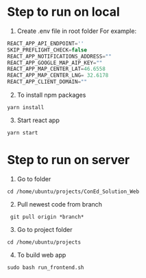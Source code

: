 # Step to run on local
1. Create .env file in root folder
For example:
```javascript
REACT_APP_API_ENDPOINT=''
SKIP_PREFLIGHT_CHECK=false
REACT_APP_NOTIFICATIONS_ADDRESS=""
REACT_APP_GOOGLE_MAP_AIP_KEY=""
REACT_APP_MAP_CENTER_LAT=46.6558
REACT_APP_MAP_CENTER_LNG= 32.6178
REACT_APP_CLIENT_DOMAIN=""
```
2. To install npm packages
```
yarn install
```
3. Start react app
```
yarn start
```

# Step to run on server
1. Go to folder
```
cd /home/ubuntu/projects/ConEd_Solution_Web
```
2. Pull newest code from branch
```
 git pull origin *branch*
```

3. Go to project folder
```
cd /home/ubuntu/projects
```
4. To build web app
```
sudo bash run_frontend.sh
```
